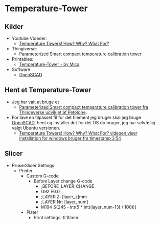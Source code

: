 # Temperature-Tower

## Kilder

* Youtube Videoer:
  * [Temperature Towers! How? Why? What For?](https://youtu.be/CZ8cgWF8s50)
* Thingiverse:
  * [Parameterized Smart compact temperature calibration tower](https://www.thingiverse.com/thing:2825709/files)
* Printables:
  * [Temperature-Tower - by Mica](https://www.printables.com/model/827333-temperature-tower)
* Software
  * [OpenSCAD](https://openscad.org/downloads.html)

## Hent et Temperature-Tower

* Jeg har valt at bruge et
  * [Parameterized Smart compact temperature calibration tower fra Thingeverse udviklet af Petolone](https://www.thingiverse.com/thing:2825709/files).
* For lave en tilpasset fil for det filement jeg bruger skal jeg bruge [OpenSCAD](https://openscad.org/downloads.html), hent og installer det for det OS du bruger, jeg har selvføllig valgt Ubuntu versionen.
  * [Temperature Towers! How? Why? What For? videoen viser installation for windows bruger fra timestamp 3:54](https://youtu.be/CZ8cgWF8s50?t=234)

## Slicer

* PruserSlicer Settings
  * Printer
    * Custom G-code
      * Before Layer change G-code
        * ;BEFORE_LAYER_CHANGE
        * G92 E0.0
        * ;LAYER Z: [layer_z]mm
        * ;LAYER Nr: [layer_num]
        * M104 S{245 - int(5 * int((layer_num-13) / 100))}
    * Plater
      * Print settings: 0.10mm
